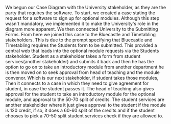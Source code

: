
We begun our Case Diagram with the University stakeholder, as they are the party that requires the software. To start, we created a case stating the request for a software to sign up for optional modules. Although this step wasn't mandatory, we implemented it to make the University's role in the diagram more apparent. We then connected University to the Submitting Forms. From here we joined this case to the Bluecastle and Timetabling stakeholders. This is due to the prompt specifying that Bluecastle and Timetabling requires the Students form to be submitted. This provided a central web that leads into the optional module requests via the Students stakeholder. Student as a stakeholder takes a form from student services(another stakeholder) and submits it back and then he has the option to go on to take an introductory module from another department he is then moved on to seek approval from head of teaching and the module convenor. Which is our next stakeholder, if student takes those modules, Then it connects to a case in which they need to give agreement for student, in case the student passes it. The head of teaching also gives approval for the student to take an introductory module for the optional module, and approval to the 50-70 split of credits. The student services are another stakeholder where it just gives approval to the student if the module is 120 credit, if so, it does a 60-60 split of the credits and if the student chooses to pick a 70-50 split student services check if they are allowed to. 

